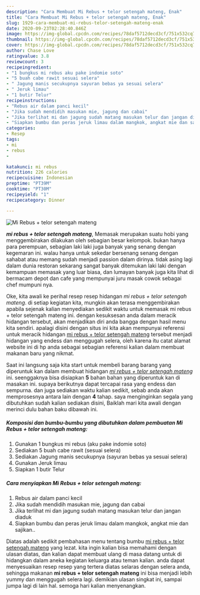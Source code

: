 ```yaml
---
description: "Cara Membuat Mi Rebus + telor setengah mateng, Enak"
title: "Cara Membuat Mi Rebus + telor setengah mateng, Enak"
slug: 1929-cara-membuat-mi-rebus-telor-setengah-mateng-enak
date: 2020-09-23T02:28:40.846Z
image: https://img-global.cpcdn.com/recipes/78daf5712decd3cf/751x532cq70/mi-rebus-telor-setengah-mateng-foto-resep-utama.jpg
thumbnail: https://img-global.cpcdn.com/recipes/78daf5712decd3cf/751x532cq70/mi-rebus-telor-setengah-mateng-foto-resep-utama.jpg
cover: https://img-global.cpcdn.com/recipes/78daf5712decd3cf/751x532cq70/mi-rebus-telor-setengah-mateng-foto-resep-utama.jpg
author: Chase Love
ratingvalue: 3.8
reviewcount: 3
recipeingredient:
- "1 bungkus mi rebus aku pake indomie soto"
- "5 buah cabe rawit sesuai selera"
- " Jagung manis secukupnya sayuran bebas ya sesuai selera"
- " Jeruk limau"
- "1 butir Telur"
recipeinstructions:
- "Rebus air dalam panci kecil"
- "Jika sudah mendidih masukan mie, jagung dan cabai"
- "Jika terlihat mi dan jagung sudah matang masukan telur dan jangan diaduk"
- "Siapkan bumbu dan peras jeruk limau dalam mangkok, angkat mie dan sajikan.."
categories:
- Resep
tags:
- mi
- rebus
- 

katakunci: mi rebus  
nutrition: 226 calories
recipecuisine: Indonesian
preptime: "PT39M"
cooktime: "PT30M"
recipeyield: "1"
recipecategory: Dinner

---
```



![Mi Rebus + telor setengah mateng](https://img-global.cpcdn.com/recipes/78daf5712decd3cf/751x532cq70/mi-rebus-telor-setengah-mateng-foto-resep-utama.jpg)

<b><i>mi rebus + telor setengah mateng</i></b>, Memasak merupakan suatu hobi yang menggembirakan dilakukan oleh sebagian besar kelompok. bukan hanya para perempuan, sebagian laki laki juga banyak yang senang dengan kegemaran ini. walau hanya untuk sekedar bersenang senang dengan sahabat atau memang sudah menjadi passion dalam dirinya. tidak asing lagi dalam dunia restoran sekarang sangat banyak ditemukan laki laki dengan kemampuan memasak yang luar biasa, dan lumayan banyak juga kita lihat di bermacam depot dan cafe yang mempunyai juru masak cowok sebagai chef mumpuni nya.



Oke, kita awali ke perihal resep resep hidangan <i>mi rebus + telor setengah mateng</i>. di setiap kegiatan kita, mungkin akan terasa menggembirakan apabila sejenak kalian menyediakan sedikit waktu untuk memasak mi rebus + telor setengah mateng ini. dengan kesuksesan anda dalam meracik hidangan tersebut, akan menjadikan diri anda bangga dengan hasil menu kita sendiri. apalagi disini dengan situs ini kita akan mempunyai referensi untuk meracik hidangan <u>mi rebus + telor setengah mateng</u> tersebut menjadi hidangan yang endess dan menggugah selera, oleh karena itu catat alamat website ini di hp anda sebagai sebagian referensi kalian dalam membuat makanan baru yang nikmat.


Saat ini langsung saja kita start untuk membeli barang barang yang diperuntuk kan dalam membuat hidangan <u><i>mi rebus + telor setengah mateng</i></u> ini. seenggaknya bisa disiapkan <b>5</b> bahan bahan yang diperuntuk kan di masakan ini. supaya berikutnya dapat tercapai rasa yang endess dan sempurna. dan juga sediakan waktu kalian sedikit, sebab anda akan memprosesnya antara lain dengan <b>4</b> tahap. saya menginginkan segala yang dibutuhkan sudah kalian sediakan disini, Baiklah mari kita awali dengan merinci dulu bahan baku dibawah ini.

<!--inarticleads1-->

##### Komposisi dan bumbu-bumbu yang dibutuhkan dalam pembuatan Mi Rebus + telor setengah mateng:

1. Gunakan 1 bungkus mi rebus (aku pake indomie soto)
1. Sediakan 5 buah cabe rawit (sesuai selera)
1. Sediakan  Jagung manis secukupnya (sayuran bebas ya sesuai selera)
1. Gunakan  Jeruk limau
1. Siapkan 1 butir Telur




<!--inarticleads2-->

##### Cara menyiapkan Mi Rebus + telor setengah mateng:

1. Rebus air dalam panci kecil
1. Jika sudah mendidih masukan mie, jagung dan cabai
1. Jika terlihat mi dan jagung sudah matang masukan telur dan jangan diaduk
1. Siapkan bumbu dan peras jeruk limau dalam mangkok, angkat mie dan sajikan..




Diatas adalah sedikit pembahasan menu tentang bumbu <u>mi rebus + telor setengah mateng</u> yang lezat. kita ingin kalian bisa memahami dengan ulasan diatas, dan kalian dapat membuat ulang di masa datang untuk di hidangkan dalam aneka kegiatan keluarga atau teman kalian. anda dapat menyesuaikan resep resep yang tertera diatas selaras dengan selera anda, sehingga makanan <b>mi rebus + telor setengah mateng</b> ini bisa menjadi lebih yummy dan menggugah selera lagi. demikian ulasan singkat ini, sampai jumpa lagi di lain hal. semoga hari kalian menyenangkan.
